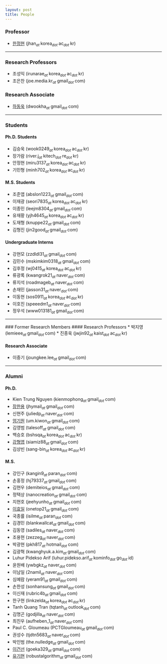```yaml
---
layout: post
title: People
---
```


### Professor
* [한정현](/people/jhan) (jhan<sub><i>at </i></sub>korea<sub><i>dot </i></sub>ac<sub><i>dot </i></sub>kr)

<hr>

### Research Professors
* 조성익 (irunarae<sub><i>at </i></sub>korea<sub><i>dot </i></sub>ac<sub><i>dot </i></sub>kr)
* 조은찬 (joe.media.kr<sub><i>at </i></sub>gmail<sub><i>dot </i></sub>com)

### Research Associate
* [하동욱](http://www.linkedin.com/in/dwookha) (dwookha<sub><i>at </i></sub>gmail<sub><i>dot </i></sub>com)

<hr>

### Students
#### Ph.D. Students
* 김승욱 (wook0249<sub><i>at </i></sub>korea<sub><i>dot </i></sub>ac<sub><i>dot </i></sub>kr)
* 장가람 (river.j<sub><i>at </i></sub>kitech<sub><i>dot </i></sub>re<sub><i>dot </i></sub>kr)
* 안정현 (miru3137<sub><i>at </i></sub>korea<sub><i>dot </i></sub>ac<sub><i>dot </i></sub>kr)
* 기민형 (minh702<sub><i>at </i></sub>korea<sub><i>dot </i></sub>ac<sub><i>dot </i></sub>kr)

#### M.S. Students
* 조준엽 (abslon1223<sub><i>at </i></sub>gmail<sub><i>dot </i></sub>com)
* 이재광 (seori7835<sub><i>at </i></sub>korea<sub><i>dot </i></sub>ac<sub><i>dot </i></sub>kr)
* 이종민 (leejm8304<sub><i>at </i></sub>gmail<sub><i>dot </i></sub>com)
* 유재황 (yjh4645<sub><i>at </i></sub>korea<sub><i>dot </i></sub>ac<sub><i>dot </i></sub>kr)
* 도재형 (knuppe22<sub><i>at </i></sub>gmail<sub><i>dot </i></sub>com)
* 김형진 (jin2good<sub><i>at </i></sub>gmail<sub><i>dot </i></sub>com)

#### Undergraduate Interns
* 강현모 (zzdldl31<sub><i>at </i></sub>gmail<sub><i>dot </i></sub>com)
* 김민수 (mskimkim0318<sub><i>at </i></sub>gmail<sub><i>dot </i></sub>com)
* 김후정 (wj0415<sub><i>at </i></sub>korea<sub><i>dot </i></sub>ac<sub><i>dot </i></sub>kr)
* 류광록 (kwangrok21<sub><i>at </i></sub>naver<sub><i>dot </i></sub>com)
* 류지석 (roadmageb<sub><i>at </i></sub>naver<sub><i>dot </i></sub>com)
* 손재민 (jasson31<sub><i>at </i></sub>naver<sub><i>dot </i></sub>com)
* 이동현 (sos0911<sub><i>at </i></sub>korea<sub><i>dot </i></sub>ac<sub><i>dot </i></sub>kr)
* 이호진 (speeedm1<sub><i>at </i></sub>naver<sub><i>dot </i></sub>com)
* 정우석 (www013181<sub><i>at </i></sub>gmail<sub><i>dot </i></sub>com)

<hr>
### Former Research Members
#### Research Professors
* 박지영 (lemieee<sub><i>at </i></sub>gmail<sub><i>dot </i></sub>com)
* 진종욱 (jwjin92<sub><i>at </i></sub>kaist<sub><i>dot </i></sub>ac<sub><i>dot </i></sub>kr)

#### Research Associate
* 이중기 (joungkee.lee<sub><i>at </i></sub>gmail<sub><i>dot </i></sub>com)

<hr>

### Alumni
#### Ph.D.
* Kien Trung Nguyen (kienmophong<sub><i>at </i></sub>gmail<sub><i>dot </i></sub>com)
* [장한용](/people/hanyoung) (jhymail<sub><i>at </i></sub>gmail<sub><i>dot </i></sub>com)
* 신현주 (juliedp<sub><i>at </i></sub>naver<sub><i>dot </i></sub>com)
* [엄기원](/people/kiwon) (um.kiwon<sub><i>at </i></sub>gmail<sub><i>dot </i></sub>com)
* 김영범 (talesoff<sub><i>at </i></sub>gmail<sub><i>dot </i></sub>com)
* 백승호 (bshsqa<sub><i>at </i></sub>korea<sub><i>dot </i></sub>ac<sub><i>dot </i></sub>kr)
* [강형엽](https://siamiz88.github.io) (siamiz88<sub><i>at </i></sub>gmail<sub><i>dot </i></sub>com)
* 김상빈 (sang-bin<sub><i>at </i></sub>korea<sub><i>dot </i></sub>ac<sub><i>dot </i></sub>kr)

#### M.S.
* 강인구 (kangin9<sub><i>at </i></sub>paran<sub><i>dot </i></sub>com)
* 손홍정 (hj79337<sub><i>at </i></sub>gmail<sub><i>dot </i></sub>com)
* 김현우 (demiteios<sub><i>at </i></sub>gmail<sub><i>dot </i></sub>com)
* 정택상 (nanocreation<sub><i>at </i></sub>gmail<sub><i>dot </i></sub>com)
* 지현호 (jeehyunho<sub><i>at </i></sub>gmail<sub><i>dot </i></sub>com)
* [이효일](http://hldec.net/) (onetop21<sub><i>at </i></sub>gmail<sub><i>dot </i></sub>com)
* 국종률 (isilme<sub><i>at </i></sub>paran<sub><i>dot </i></sub>com)
* 김경민 (blankwallcat<sub><i>at </i></sub>gmail<sub><i>dot </i></sub>com)
* 김동영 (sadiles<sub><i>at </i></sub>naver<sub><i>dot </i></sub>com)
* 조용현 (zezzeg<sub><i>at </i></sub>naver<sub><i>dot </i></sub>com)
* 박광현 (pkh817<sub><i>at </i></sub>hotmail<sub><i>dot </i></sub>com)
* 김광혁 (kwanghyuk.a.kim<sub><i>at </i></sub>gmail<sub><i>dot </i></sub>com)
* Luhur Pidekso Arif (luhur.pidekso.arif<sub><i>at </i></sub>kominfo<sub><i>dot </i></sub>go<sub><i>dot </i></sub>id)
* 윤원배 (ywbgkz<sub><i>at </i></sub>naver<sub><i>dot </i></sub>com)
* 이남일 (2namil<sub><i>at </i></sub>naver<sub><i>dot </i></sub>com)
* 심예람 (yeram91<sub><i>at </i></sub>gmail<sub><i>dot </i></sub>com)
* 손한성 (sonhansung<sub><i>at </i></sub>gmail<sub><i>dot </i></sub>com)
* 이신재 (rubric4b<sub><i>at </i></sub>gmail<sub><i>dot </i></sub>com)
* 한구현 (linkzelda<sub><i>at </i></sub>korea<sub><i>dot </i></sub>ac<sub><i>dot </i></sub>kr)
* Tanh Quang Tran (tqtanh<sub><i>at </i></sub>outlook<sub><i>dot </i></sub>com)
* 김명곤 (godjilla<sub><i>at </i></sub>naver<sub><i>dot </i></sub>com)
* 최진우 (aufheben_1<sub><i>at </i></sub>naver<sub><i>dot </i></sub>com)
* Paul C. Gloumeau (PCTGloumeau<sub><i>at </i></sub>gmail<sub><i>dot </i></sub>com)
* 권성수 (tjdtn5683<sub><i>at </i></sub>naver<sub><i>dot </i></sub>com)
* 박인범 (the.nulledge<sub><i>at </i></sub>gmail<sub><i>dot </i></sub>com)
* [이건선](http://gsunlee.net) (goeka329<sub><i>at </i></sub>gmail<sub><i>dot </i></sub>com)
* [유기현](https://www.linkedin.com/in/kihyun-yu-5232b8148) (robustalgorithm<sub><i>at </i></sub>gmail<sub><i>dot </i></sub>com)
